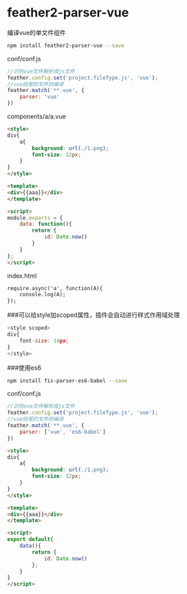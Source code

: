 feather2-parser-vue
==========================

编译vue的单文件组件

```sh
npm install feather2-parser-vue --save
```

conf/conf.js

```js
//识别vue文件解析成js文件
feather.config.set('project.fileType.js', 'vue');
//vue结尾的文件则编译
feather.match('**.vue', {
    parser: 'vue'
})
```


components/a/a.vue

```html
<style>
div{
    a{
        background: url(./1.png);
        font-size: 12px;
    }
}
</style>

<template>
<div>{{aaa}}</div>
</template>

<script>
module.exports = {
    data: function(){
        return {
            id: Date.now()
        }
    }
};
</script>
```

index.html

```html
require.async('a', function(A){
    console.log(A);
});
```

###可以给style加scoped属性，插件会自动进行样式作用域处理

```js
<style scoped>
div{
    font-size: 14px;
}
</style>
```

###使用es6

```sh
npm install fis-parser-es6-babel --save
```

conf/conf.js

```js
//识别vue文件解析成js文件
feather.config.set('project.fileType.js', 'vue');
//vue结尾的文件则编译
feather.match('**.vue', {
    parser: ['vue', 'es6-babel']
})
```

```html
<style>
div{
    a{
        background: url(./1.png);
        font-size: 12px;
    }
}
</style>

<template>
<div>{{aaa}}</div>
</template>

<script>
export default{
    data(){
        return {
            id: Date.now()
        };
    }
}
</script>
```
